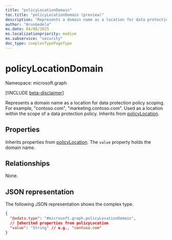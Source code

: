 ```yaml
---
title: "policyLocationDomain"
toc.title: "policyLocationDomain (preview)"
description: "Represents a domain name as a location for data protection policy scoping."
author: "ArunGedela"
ms.date: 04/08/2025
ms.localizationpriority: medium
ms.subservice: "security"
doc_type: complexTypePageType
---
```


# policyLocationDomain

Namespace: microsoft.graph

[!INCLUDE [beta-disclaimer](../../includes/beta-disclaimer.md)]

Represents a domain name as a location for data protection policy scoping. For example, "contoso.com", "marketing.contoso.com". Used as a location within the scope of a data protection policy. Inherits from [policyLocation](../resources/policylocation.md).

## Properties

Inherits properties from [policyLocation](../resources/policylocation.md). The `value` property holds the domain name.

## Relationships

None.

## JSON representation

The following JSON representation shows the complex type.
<!-- {
  "blockType": "resource",
  "@odata.type": "microsoft.graph.policyLocationDomain",
  "baseType": "microsoft.graph.policyLocation",
  "openType": false
}-->
``` json
{
  "@odata.type": "#microsoft.graph.policyLocationDomain",
  // Inherited properties from policyLocation
  "value": "String" // e.g., "contoso.com"
}
```
